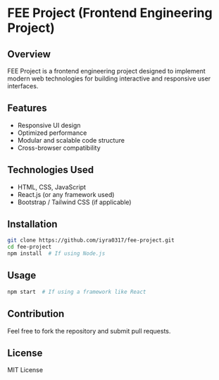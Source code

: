 # FEE Project (Frontend Engineering Project)

## Overview
FEE Project is a frontend engineering project designed to implement modern web technologies for building interactive and responsive user interfaces.

## Features
- Responsive UI design
- Optimized performance
- Modular and scalable code structure
- Cross-browser compatibility

## Technologies Used
- HTML, CSS, JavaScript
- React.js (or any framework used)
- Bootstrap / Tailwind CSS (if applicable)

## Installation
```sh
git clone https://github.com/iyra0317/fee-project.git
cd fee-project
npm install  # If using Node.js
```

## Usage
```sh
npm start  # If using a framework like React
```

## Contribution
Feel free to fork the repository and submit pull requests.

## License
MIT License



